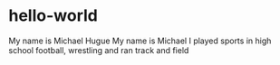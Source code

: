 # hello-world
My name is Michael Hugue
My name is Michael I played sports in high school football, wrestling and ran track and field
